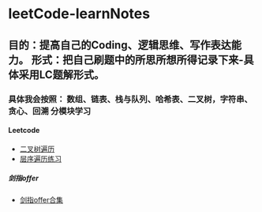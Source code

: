 # leetCode-learnNotes
## 目的：提高自己的Coding、逻辑思维、写作表达能力。 形式：把自己刷题中的所思所想所得记录下来-具体采用LC题解形式。
### 具体我会按照： 数组、链表、栈与队列、哈希表、二叉树，字符串、贪心、回溯 分模块学习
#### Leetcode
- [二叉树遍历](https://github.com/xu-cell/leetCode-learnNotes/blob/main/%E4%BA%8C%E5%8F%89%E6%A0%91/%E4%BA%8C%E5%8F%89%E6%A0%91%E7%9A%84%E9%81%8D%E5%8E%86.md)
- [层序遍历练习](https://github.com/xu-cell/leetCode-learnNotes/blob/main/%E4%BA%8C%E5%8F%89%E6%A0%91/%E5%B1%82%E5%BA%8F%E9%81%8D%E5%8E%86%E7%BB%83%E4%B9%A0.md)
##### 剑指offer
- [剑指offer合集](https://github.com/xu-cell/leetCode-learnNotes/blob/main/%E5%89%91%E6%8C%87offer/%E5%89%91%E6%8C%87offer09.md)
